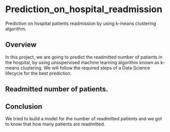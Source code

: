 # Prediction_on_hospital_readmission
Prediction on hospital patients readmission by using k-means clustering algorithm.

## Overview
In this project, we are going to predict the readmitted number of patients in the hospital, by using unsupervised machine learning algorithm known as k-means clustering.
We will follow the required steps of a Data Science lifecycle for the best prediction.

## Readmitted number of patients.


## Conclusion
We tried to build a model for the number of readmitted patients and we got to know that how many patients are readmitted.
